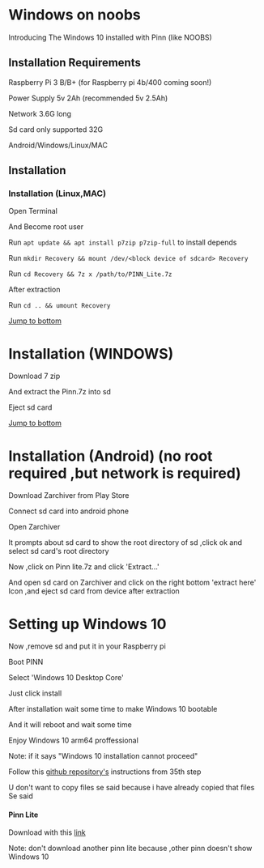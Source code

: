 # Windows on noobs 
Introducing The Windows 10 installed with Pinn (like NOOBS)
## Installation Requirements
Raspberry Pi 3 B/B+ (for Raspberry pi 4b/400 coming soon!)

Power Supply 5v 2Ah (recommended 5v 2.5Ah)

Network 3.6G long

Sd card only supported 32G

Android/Windows/Linux/MAC

## Installation
### Installation (Linux,MAC)
Open Terminal

 And Become root user

 Run `apt update && apt install p7zip p7zip-full` to install depends

 Run `mkdir Recovery && mount /dev/<block device of sdcard> Recovery`

 Run `cd Recovery && 7z x /path/to/PINN_Lite.7z`

After extraction 

Run `cd .. && umount Recovery`

[Jump to bottom](https://github.com/JeromTWin10L/Windows-10-on-noobs-Rpi#setting-up-windows-10)
# Installation (WINDOWS)

Download 7 zip 

And extract the Pinn.7z into sd 

Eject sd card

[Jump to bottom](https://github.com/JeromTWin10L/Windows-10-on-noobs-Rpi#setting-up-windows-10)
# Installation (Android) (no root required ,but network is required)
Download Zarchiver from Play Store

Connect sd card into android phone

Open Zarchiver 

It prompts about sd card to show the root directory of sd ,click ok and select sd card's root directory

Now ,click on Pinn lite.7z and click 'Extract...'

And open sd card on Zarchiver and click on the right bottom 'extract here'
Icon ,and eject sd card from device after extraction
# Setting up Windows 10

Now ,remove sd and put it in your Raspberry pi

Boot PINN

Select 'Windows 10 Desktop Core'

Just click install

After installation wait some time to make Windows 10 bootable

And it will reboot and wait some time

 Enjoy Windows 10 arm64 proffessional

 Note: if it says "Windows 10 installation cannot proceed"

Follow this [github repository's](https://github.com/Comstepr/Win10-on-64-bit-Pi3?files=1) instructions from 35th step

U don't want to copy files se said because i have already copied that files
Se said
#### Pinn Lite
Download with this [link](https://mega.nz/file/As8VHICY#dMT3MPVg64BfLSJceNWiGi5ThSSbg0JobgG3iGva7O4)

Note: don't download another pinn lite because ,other pinn doesn't show Windows 10
